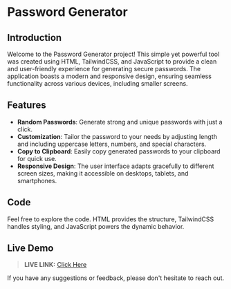# Password Generator

## Introduction

Welcome to the Password Generator project! This simple yet powerful tool was created using HTML, TailwindCSS, and JavaScript to provide a clean and user-friendly experience for generating secure passwords. The application boasts a modern and responsive design, ensuring seamless functionality across various devices, including smaller screens.

## Features

- **Random Passwords**: Generate strong and unique passwords with just a click.
- **Customization**: Tailor the password to your needs by adjusting length and including uppercase letters, numbers, and special characters.
- **Copy to Clipboard**: Easily copy generated passwords to your clipboard for quick use.
- **Responsive Design**: The user interface adapts gracefully to different screen sizes, making it accessible on desktops, tablets, and smartphones.

## Code

Feel free to explore the code. HTML provides the structure, TailwindCSS handles styling, and JavaScript powers the dynamic behavior.

## Live Demo

> __LIVE LINK:__ [Click Here](https://yuvrajshrirame.github.io/javascript-projects/04-password-generator/dist/index.html "Open Password Generator Project")

If you have any suggestions or feedback, please don't hesitate to reach out.